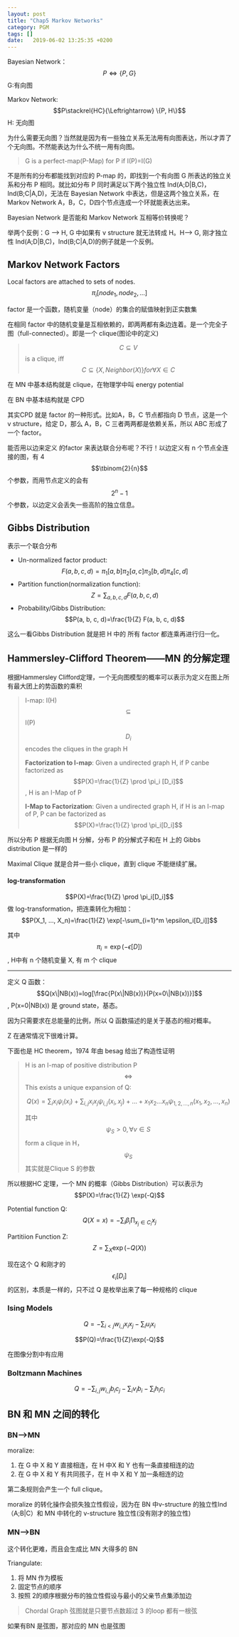 ```yaml
---
layout: post
title: "Chap5 Markov Networks"
category: PGM
tags: []
date:   2019-06-02 13:25:35 +0200
---
```




Bayesian Network：$$P\Leftrightarrow \{P, G\}$$ G:有向图

Markov Network: $$P\stackrel{HC}{\Leftrightarrow}  \{P, H\}$$ H: 无向图

为什么需要无向图？当然就是因为有一些独立关系无法用有向图表达，所以才弄了个无向图。不然能表达为什么不统一用有向图。

> G is a perfect-map(P-Map) for P if I(P)=I(G)

不是所有的分布都能找到对应的 P-map 的，即找到一个有向图 G 所表达的独立关系和分布 P 相同。就比如分布 P 同时满足以下两个独立性 Ind(A;D\|B,C)，Ind(B;C\|A,D)，无法在 Bayesian Network 中表达，但是这两个独立关系，在 Markov Network A，B，C，D四个节点连成一个环就能表达出来。

Bayesian Network 是否能和 Markov Network 互相等价转换呢？

举两个反例：G —> H, G 中如果有 v structure 就无法转成 H。H—> G, 刚才独立性 Ind(A;D\|B,C)，Ind(B;C\|A,D)的例子就是一个反例。

## **Markov Network Factors**

Local factors are attached to sets of nodes. $$\pi_i[node_1, node_2, ...]$$ 

factor 是一个函数，随机变量（node）的集合的赋值映射到正实数集

在相同 factor 中的随机变量是互相依赖的，即两两都有条边连着。是一个完全子图（full-connected）。即是一个 clique(图论中的定义)

> $$C\subseteq V$$ is a clique, iff $$C \subseteq \{X, Neighbor(X)\} for \forall X \in C$$

在 MN 中基本结构就是 clique，在物理学中叫 energy potential

在 BN 中基本结构就是 CPD

其实CPD 就是 factor 的一种形式。比如A，B，C 节点都指向 D 节点，这是一个 v structure，给定 D，那么 A，B，C 三者两两都是依赖关系，所以 ABC 形成了一个 factor。

能否用以边来定义 的factor 来表达联合分布呢？不行！以边定义有 n 个节点全连接的图，有 4$$\tbinom{2}{n}$$个参数，而用节点定义的会有$$2^n-1$$个参数，以边定义会丢失一些高阶的独立信息。

## **Gibbs Distribution**

表示一个联合分布

- Un-normalized factor product: $$F(a, b, c, d) = \pi_1[a, b]\pi_2[a, c]\pi_3[b, d]\pi_4[c, d]$$
- Partition function(normalization function): $$Z=\sum_{a, b, c, d} F(a, b, c, d)$$
- Probability/Gibbs Distribution: $$P(a, b, c, d)=\frac{1}{Z} F(a, b, c, d)$$

这么一看Gibbs Distribution 就是把 H 中的 所有 factor 都连乘再进行归一化。

## Hammersley-Clifford Theorem——MN 的分解定理

根据Hammersley Clifford定理，一个无向图模型的概率可以表示为定义在图上所有最大团上的势函数的乘积

> I-map: I(H)$$\subseteq$$ I(P)
>
> $$D_i$$ encodes the cliques in the graph H
>
> **Factorization to I-map**: Given a undirected graph H, if P canbe factorized as $$P(X)=\frac{1}{Z} \prod \pi_i [D_i]$$, H is an I-Map of P
>
> **I-Map to Factorization**: Given a undirected graph H, if H is an I-map of P, P can be factorized as $$P(X)=\frac{1}{Z} \prod \pi_i[D_i]$$

所以分布 P 根据无向图 H 分解，分布 P 的分解式子和在 H 上的 Gibbs distribution 是一样的

Maximal Clique 就是合并一些小 clique，直到 clique 不能继续扩展。

####  log-transformation

$$P(X)=\frac{1}{Z} \prod \pi_i[D_i]$$ 做 log-transformation，把连乘转化为相加：$$P(X_1, …, X_n)=\frac{1}{Z} \exp[-\sum_{i=1}^m \epsilon_i[D_i]]$$

其中$$\pi_i=\exp(-\epsilon[D])$$, H中有 n 个随机变量 X, 有 m 个 clique

------

定义 Q 函数：$$Q(x\|NB(x))=log[\frac{P(x\|NB(x))}{P(x=0\|NB(x))}]$$, P(x=0\|NB(x)) 是 ground state，基态。

因为只需要求在总能量的比例，所以 Q 函数描述的是关于基态的相对概率。

Z 在通常情况下很难计算。

下面也是 HC theorem，1974 年由 besag 给出了构造性证明

> H is an I-map of positive distribution P $$\Leftrightarrow$$ This exists a unique expansion of Q: 
>
> $$Q(x)=\sum_i x_i \psi_i(x_i) + \sum_{i, j}x_ix_j\psi_{i, j}(x_i, x_j)+…+x_1x_2…x_n\psi_{1, 2, …, n}(x_1, x_2, …, x_n)$$ 
>
> 其中$$\psi_{S} > 0 , \forall v \in S $$ form a clique in H， $$\psi_S$$其实就是Clique S 的参数

所以根据HC 定理，一个 MN 的概率（Gibbs Distribution）可以表示为$$P(X)=\frac{1}{Z} \exp(-Q)$$

Potential function Q: $$Q(X=x)=-\sum_i \beta_i \prod_{x_j \in C_i}x_j$$

Partitiion Function Z: $$Z=\sum_X \exp(-Q(X))$$ 

现在这个 Q 和刚才的$$\epsilon_i[D_i]$$的区别，本质是一样的，只不过 Q 是枚举出来了每一种规格的 clique

### Ising Models

$$Q=-\sum_{i<j} w_{i, j}x_ix_j -\sum_i u_ix_i$$

$$P(Q)=\frac{1}{Z}\exp(-Q)$$

在图像分割中有应用

### Boltzmann Machines

$$Q=-\sum_{i, j}w_{i, j}b_ic_j-\sum_iv_ib_i-\sum_ih_ic_i$$

## BN 和 MN 之间的转化

### BN—>MN

moralize:

1. 在 G 中 X 和 Y 直接相连，在 H 中X 和 Y 也有一条直接相连的边
2. 在 G 中 X 和 Y 有共同孩子，在 H 中 X 和 Y 加一条相连的边

第二条规则会产生一个 full clique。

moralize 的转化操作会损失独立性假设，因为在 BN 中v-structure 的独立性Ind（A;B\|C）和 MN 中转化的 v-structure 独立性(没有刚才的独立性)

### MN—>BN

这个转化更难，而且会生成比 MN 大得多的 BN

Triangulate:

1. 将 MN 作为模板
2. 固定节点的顺序
3. 按照 2的顺序根据分布的独立性假设与最小的父亲节点集添加边

> Chordal Graph 弦图就是只要节点数超过 3 的loop 都有一根弦

如果有BN 是弦图，那对应的 MN 也是弦图